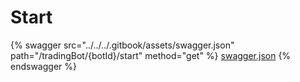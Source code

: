 # Start

{% swagger src="../../../.gitbook/assets/swagger.json" path="/tradingBot/{botId}/start" method="get" %}
[swagger.json](../../../.gitbook/assets/swagger.json)
{% endswagger %}
